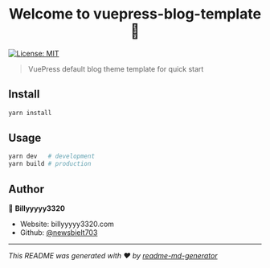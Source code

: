 <h1 align="center">Welcome to vuepress-blog-template 👋</h1>
<p>
  <a href="#" target="_blank">
    <img alt="License: MIT" src="https://img.shields.io/badge/License-MIT-yellow.svg" />
  </a>
</p>

>  VuePress default blog theme template for quick start

## Install

```sh
yarn install
```

## Usage

```sh
yarn dev   # development
yarn build # production
```

## Author

👤 **Billyyyyy3320**

* Website: billyyyyy3320.com
* Github: [@newsbielt703](https://github.com/newsbielt703)

***
_This README was generated with ❤️ by [readme-md-generator](https://github.com/kefranabg/readme-md-generator)_